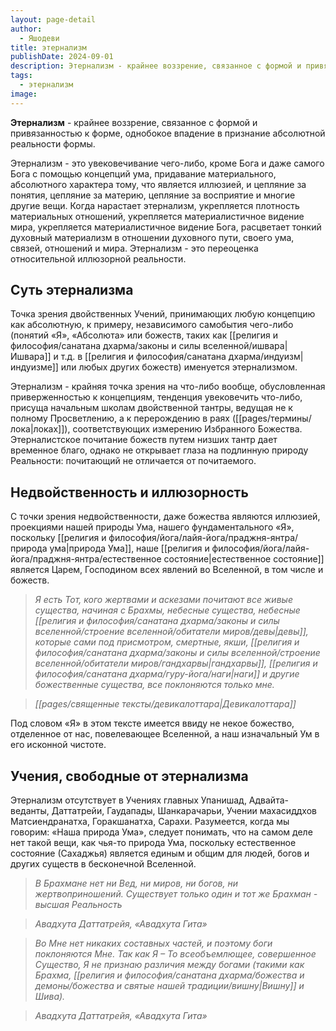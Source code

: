 ```yaml
---
layout: page-detail
author:
  - Яшодеви
title: этернализм
publishDate: 2024-09-01
description: Этернализм - крайнее воззрение, связанное с формой и привязанностью к форме, однобокое впадение в признание абсолютной реальности формы.
tags:
  - этернализм
image:
---
```

**Этернализм** - крайнее воззрение, связанное с формой и привязанностью к форме, однобокое впадение в признание абсолютной реальности формы.

Этернализм - это увековечивание чего-либо, кроме Бога и даже самого Бога с помощью концепций ума, придавание материального, абсолютного характера тому, что является иллюзией, и цепляние за понятия, цепляние за материю, цепляние за восприятие и многие другие вещи. Когда нарастает этернализм, укрепляется плотность материальных отношений, укрепляется материалистичное видение мира, укрепляется материалистичное видение Бога, расцветает тонкий духовный материализм в отношении духовного пути, своего ума, связей, отношений и мира. Этернализм - это переоценка относительной иллюзорной реальности.

## Суть этернализма
Точка зрения двойственных Учений, принимающих любую концепцию как абсолютную, к примеру, независимого самобытия чего-либо (понятий «Я», «Абсолюта» или божеств, таких как [[религия и философия/санатана дхарма/законы и силы вселенной/ишвара|Ишвара]] и т.д. в [[религия и философия/санатана дхарма/индуизм|индуизме]] или любых других божеств) именуется этернализмом.

Этернализм - крайняя точка зрения на что-либо вообще, обусловленная приверженностью к концепциям, тенденция увековечить что-либо, присуща начальным школам двойственной тантры, ведущая не к полному Просветлению, а к перерождению в раях ([[pages/термины/лока|локах]]), соответствующих измерению Избранного Божества. Этерналистское почитание божеств путем низших тантр дает временное благо, однако не открывает глаза на подлинную природу Реальности: почитающий не отличается от почитаемого.

## Недвойственность и иллюзорность
С точки зрения недвойственности, даже божества являются иллюзией, проекциями нашей природы Ума, нашего фундаментального «Я», поскольку [[религия и философия/йога/лайя-йога/праджня-янтра/природа ума|природа Ума]], наше [[религия и философия/йога/лайя-йога/праджня-янтра/естественное состояние|естественное состояние]] является Царем, Господином всех явлений во Вселенной, в том числе и божеств.

>*Я есть Тот, кого жертвами и аскезами почитают все живые существа, начиная с Брахмы, небесные существа, небесные [[религия и философия/санатана дхарма/законы и силы вселенной/строение вселенной/обитатели миров/девы|девы]], которые сами под присмотром, смертные, якши, [[религия и философия/санатана дхарма/законы и силы вселенной/строение вселенной/обитатели миров/гандхарвы|гандхарвы]], [[религия и философия/санатана дхарма/гуру-йога/наги|наги]] и другие божественные существа, все поклоняются только мне.*
  
>*[[pages/священные тексты/девикалоттара|Девикалоттара]]*

Под словом «Я» в этом тексте имеется ввиду не некое божество, отделенное от нас, повелевающее Вселенной, а наш изначальный Ум в его исконной чистоте.

## Учения, свободные от этернализма
Этернализм отсутствует в Учениях главных Упанишад, Адвайта-веданты, Даттатрейи, Гаудапады, Шанкарачарьи, Учении махасиддхов Матсиендранатха, Горакшанатха, Сарахи. Разумеется, когда мы говорим: «Наша природа Ума», следует понимать, что на самом деле нет такой вещи, как чья-то природа Ума, поскольку естественное состояние (Сахаджья) является единым и общим для людей, богов и других существ в бесконечной Вселенной.

>*В Брахмане нет ни Вед, ни миров, ни богов, ни жертвоприношений. Существует только один и тот же Брахман - высшая Реальность*

>*Авадхута Даттатрейя, «Авадхута Гита»*

>*Во Мне нет никаких составных частей, и поэтому боги поклоняются Мне. Так как Я – То всеобъемлющее, совершенное Существо, Я не признаю различия между богами (такими как Брахма, [[религия и философия/санатана дхарма/божества и демоны/божества и святые нашей традиции/вишну|Вишну]] и Шива).*

>*Авадхута Даттатрейя, «Авадхута Гита»*